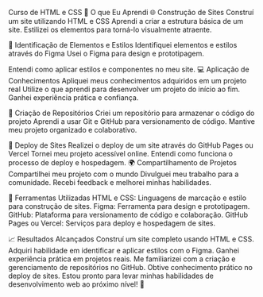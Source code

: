 Curso de HTML e CSS
🌟 O que Eu Aprendi
🌐 Construção de Sites
Construí um site utilizando HTML e CSS
Aprendi a criar a estrutura básica de um site.
Estilizei os elementos para torná-lo visualmente atraente.

🎨 Identificação de Elementos e Estilos
Identifiquei elementos e estilos através do Figma
Usei o Figma para design e prototipagem.

Entendi como aplicar estilos e componentes no meu site.
💻 Aplicação de Conhecimentos
Apliquei meus conhecimentos adquiridos em um projeto real
Utilize o que aprendi para desenvolver um projeto do início ao fim.
Ganhei experiência prática e confiança.

📂 Criação de Repositórios
Criei um repositório para armazenar o código do projeto
Aprendi a usar Git e GitHub para versionamento de código.
Mantive meu projeto organizado e colaborativo.

🚀 Deploy de Sites
Realizei o deploy de um site através do GitHub Pages ou Vercel
Tornei meu projeto acessível online.
Entendi como funciona o processo de deploy e hospedagem.
🌍 Compartilhamento de Projetos
Compartilhei meu projeto com o mundo
Divulguei meu trabalho para a comunidade.
Recebi feedback e melhorei minhas habilidades. 

🚀 Ferramentas Utilizadas
HTML e CSS: Linguagens de marcação e estilo para construção de sites.
Figma: Ferramenta para design e prototipagem.
GitHub: Plataforma para versionamento de código e colaboração.
GitHub Pages ou Vercel: Serviços para deploy e hospedagem de sites.

📈 Resultados Alcançados
Construí um site completo usando HTML e CSS.
Adquiri habilidade em identificar e aplicar estilos com o Figma.
Ganhei experiência prática em projetos reais.
Me familiarizei com a criação e gerenciamento de repositórios no GitHub.
Obtive conhecimento prático no deploy de sites.
Estou pronto para levar minhas habilidades de desenvolvimento web ao próximo nível! 🚀
